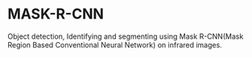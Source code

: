 # MASK-R-CNN
Object detection, Identifying and segmenting using Mask R-CNN(Mask Region Based Conventional Neural Network) on infrared images.
